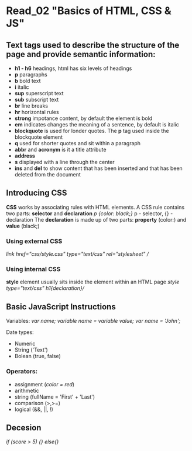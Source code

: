 # Read_02 "Basics of HTML, CSS & JS"

## Text tags used to describe the structure of the page and provide semantic information:

* **h1 - h6** headings, html has six levels of headings
* **p** paragraphs
* **b** bold text 
* **i** italic
* **sup** superscript text 
* **sub** subscript text
* **br** line breaks
* **hr** horizontal rules
* **strong** impotance content, by default the element is bold
* **em** indicates changes the meaning of a sentence, by default is italic
* **blockquote** is used for londer quotes. The **p** tag used inside the blockquote element
* **q** used for shorter quotes and sit within a paragraph
* **abbr** and **acronym** is it a title attribute
* **address** 
* **s** displayed with a line through the center
* **ins** and **del** to show content that has been inserted and that has been deleted from the document
  
## Introducing CSS

**CSS** works by associating rules with HTML elements.
A CSS rule contains two parts: **selector** and **declaration**
_p {color: black;}_
p - selector,  {} - declaration
The **declaration** is made up of two parts: **property** (color:) and **value** (black;)

### Using external CSS

_link href="css/style.css" type="text/css" rel="stylesheet" /_

### Using internal CSS
 
**style** element usually sits inside the <head> element within an HTML page
  _style type="text/css"  h1{declaration}/_
  
  ## Basic JavaScript Instructions
  
  Variables: _var name;_
             _variable name = variable value;_
             _var name = 'John';_
  
  Date types:
  * Numeric
  * String ('Text')
  * Bolean (true, false)
  
  ### Operators:
  * assignment (_color = red_)
  * arithmetic
  * string (fullName = 'First' + 'Last')
  * comparison (>,>=)
  * logical (&&, ||, !)
  
  ## Decesion
  _if (score > 5) {}
   else{}_
   

   
  
  
  
  



